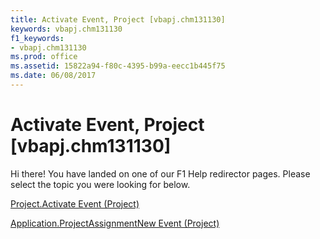 ```yaml
---
title: Activate Event, Project [vbapj.chm131130]
keywords: vbapj.chm131130
f1_keywords:
- vbapj.chm131130
ms.prod: office
ms.assetid: 15822a94-f80c-4395-b99a-eecc1b445f75
ms.date: 06/08/2017
---
```



# Activate Event, Project [vbapj.chm131130]

Hi there! You have landed on one of our F1 Help redirector pages. Please select the topic you were looking for below.

[Project.Activate Event (Project)](http://msdn.microsoft.com/library/fd3b89be-ea9a-5574-be1e-01e3d042a4a1%28Office.15%29.aspx)

[Application.ProjectAssignmentNew Event (Project)](http://msdn.microsoft.com/library/dcb4acc6-a113-1e93-5f08-e9e68b902b96%28Office.15%29.aspx)


